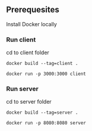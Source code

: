 ## Prerequesites
Install Docker locally

### Run client
cd to client folder

``docker build --tag=client .``

``docker run -p 3000:3000 client``

### Run server
cd to server folder

``docker build --tag=server .``

``docker run -p 8080:8080 server``

